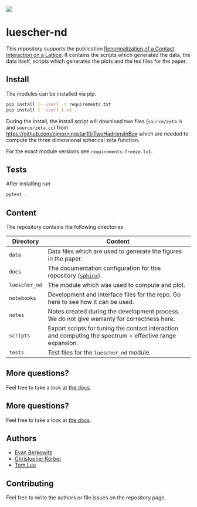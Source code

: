 ![](https://github.com/ckoerber/luescher-nd/workflows/Run%20tests/badge.svg)

# luescher-nd

This repository supports the publication [Renormalization of a Contact Interaction on a Lattice](https://www.arxiv.org).
It contains the scripts which generated the data, the data itself, scripts which generates the plots and the tex files for the paper.


## Install
The modules can be installed via pip:
```bash
pip install [--user] -r requirements.txt
pip install [--user] [-e] .
```
During the install, the install script will download two files (`source/zeta.h` and `source/zeta.cc`) from https://github.com/cjmorningstar10/TwoHadronsInBox which are needed to compute the three dimensional spherical zeta function.

For the exact module versions see `requirements-freeze.txt`.

## Tests
After installing run
```bash
pytest .
```

## Content

The repository contains the following directories

Directory | Content
---|---
`data` | Data files which are used to generate the figures in the paper.
`docs` | The documentation configuration for this repository ([`sphinx`](https://www.sphinx-doc.org/en/master/)).
`luescher_nd` | The module which was used to compute and plot.
`notebooks` | Development and interface files for the repo. Go here to see how it can be used.
`notes` | Notes created during the development process. We do not give warranty for correctness here.
`scripts` | Export scripts for tuning the contact interaction and computing the spectrum + effective range expansion.
`tests` | Test files for the `luescher_nd` module.


## More questions?

Feel free to take a look at [the docs](https://ckoerber.github.io/luescher-nd/).

## More questions?

Feel free to take a look at [the docs](https://ckoerber.github.io/luescher-nd/).

## Authors
* [Evan Berkowitz](https://github.com/evanberkowitz)
* [Christopher Körber](https://github.com/ckoerber)
* [Tom Luu](https://github.com/luutom)


## Contributing
Feel free to write the authors or file issues on the repository page.
